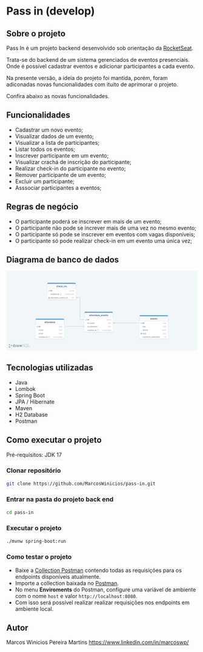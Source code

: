 # Pass in (develop)

## Sobre o projeto
Pass In é um projeto backend desenvolvido sob orientação da [RocketSeat](https://www.rocketseat.com.br/).

Trata-se do backend de um sistema gerenciados de eventos presenciais. Onde é possível cadastrar eventos e adicionar participantes a cada evento.

Na presente versão, a ideia do projeto foi mantida, porém, foram adiconadas novas funcionalidades com ituito de aprimorar o projeto. 

Confira abaixo as novas funcionalidades.

## Funcionalidades
- Cadastrar um novo evento;
- Visualizar dados de um evento;
- Visualizar a lista de participantes;
- Listar todos os eventos;
- Inscrever participante em um evento;
- Visualizar crachá de inscrição do participante;
- Realizar check-in do participante no evento;
- Remover participante de um evento;
- Excluir um participante;
- Asssociar participantes a eventos;

## Regras de negócio
- O participante poderá se inscrever em mais de um evento;
- O participante não pode se increver mais de uma vez no mesmo evento;
- O participante só pode se inscrever em eventos com vagas disponíveis;
- O participante só pode realizar check-in em um evento uma única vez;

## Diagrama de banco de dados
![Image](https://github.com/MarcosWinicios/pass-in/blob/develop/docs/database-diagram.png?raw=true)

## Tecnologias utilizadas
- Java
- Lombok
- Spring Boot
- JPA / Hibernate
- Maven
- H2 Database
- Postman

## Como executar o projeto
Pré-requisitos: JDK 17


### Clonar repositório
```bash
git clone https://github.com/MarcosWinicios/pass-in.git
```
### Entrar na pasta do projeto back end
```bash
cd pass-in
```

### Executar o projeto
```bash
./mvnw spring-boot:run
```

### Como testar o projeto
- Baixe a [Collection Postman](https://github.com/MarcosWinicios/pass-in/blob/82b710dac532b25619e501aeb813901e86613d11/docs/pass-in.postman_collection.json) contendo todas as requisições para os endpoints disponíveis atualmente.
- Importe a collection baixada no [Postman](https://www.postman.com/).
- No menu **Enviroments** do Postman, configure uma variável de ambiente com o nome ```host``` e valor ```http://localhost:8080```.
- Com isso será possível realizar realizar requisições nos endpoints em ambiente local.

 
## Autor
Marcos Winicios Pereira Martins
https://www.linkedin.com/in/marcoswp/
